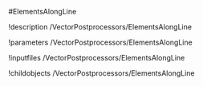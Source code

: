 <!-- MOOSE Object Documentation Stub: Remove this when content is added. -->
#ElementsAlongLine

!description /VectorPostprocessors/ElementsAlongLine

!parameters /VectorPostprocessors/ElementsAlongLine

!inputfiles /VectorPostprocessors/ElementsAlongLine

!childobjects /VectorPostprocessors/ElementsAlongLine
